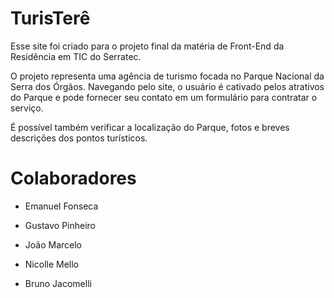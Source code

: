# TurisTerê

Esse site foi criado para o projeto final da matéria de Front-End da Residência em TIC do Serratec.

O projeto representa uma agência de turismo focada no Parque Nacional da Serra dos Órgãos. Navegando pelo site, o usuário é cativado pelos atrativos do Parque e pode fornecer seu contato em um formulário para contratar o serviço. 

É possível também verificar a localização do Parque, fotos e breves descrições dos pontos turísticos.

# Colaboradores

- Emanuel Fonseca

- Gustavo Pinheiro

- João Marcelo

- Nicolle Mello

- Bruno Jacomelli
